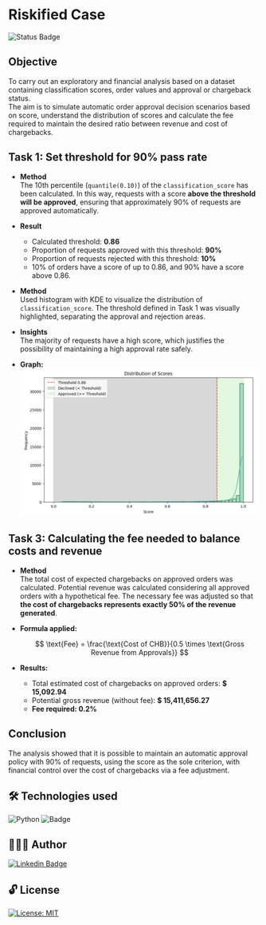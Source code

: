# Riskified Case

![Status Badge](https://img.shields.io/static/v1?label=STATUS&message=COMPLETE&color=008000)

## Objective
To carry out an exploratory and financial analysis based on a dataset containing classification scores, order values and approval or chargeback status.  
The aim is to simulate automatic order approval decision scenarios based on score, understand the distribution of scores and calculate the fee required to maintain the desired ratio between revenue and cost of chargebacks.

## Task 1: Set threshold for 90% pass rate

- **Method**  
  The 10th percentile (`quantile(0.10)`) of the `classification_score` has been calculated.
  In this way, requests with a score **above the threshold will be approved**, ensuring that approximately 90% of requests are approved automatically.

- **Result**  
  - Calculated threshold: **0.86**
  - Proportion of requests approved with this threshold: **90%**
  - Proportion of requests rejected with this threshold: **10%**
  - 10% of orders have a score of up to 0.86, and 90% have a score above 0.86.

- **Method**  
  Used histogram with KDE to visualize the distribution of `classification_score`.
  The threshold defined in Task 1 was visually highlighted, separating the approval and rejection areas.

- **Insights**  
  The majority of requests have a high score, which justifies the possibility of maintaining a high approval rate safely.

- **Graph:**
![score distribution](img/score_distribution.png)

## Task 3: Calculating the fee needed to balance costs and revenue

- **Method**  
  The total cost of expected chargebacks on approved orders was calculated.
  Potential revenue was calculated considering all approved orders with a hypothetical fee.
  The necessary fee was adjusted so that **the cost of chargebacks represents exactly 50% of the revenue generated**.

- **Formula applied:**

  $$
  \text{Fee} = \frac{\text{Cost of CHB}}{0.5 \times \text{Gross Revenue from Approvals}}
  $$

- **Results:**
  - Total estimated cost of chargebacks on approved orders: **$ 15,092.94**
  - Potential gross revenue (without fee): **$ 15,411,656.27**
  - **Fee required: 0.2%**

## Conclusion

The analysis showed that it is possible to maintain an automatic approval policy with 90% of requests, using the score as the sole criterion, with financial control over the cost of chargebacks via a fee adjustment.

## 🛠️ Technologies used

<img alt="Python" src="https://img.shields.io/badge/-Python-blue?style=flat&logo=python&logoColor=yellow" />  ![Badge](https://img.shields.io/badge/Colab-Google-%F9AB00?style=flat&logo=Google-Colab&color=blue)

## 👩🏻‍💻 Author

[![Linkedin Badge](https://img.shields.io/badge/-Patrícia-blue?style=flat&logo=Linkedin&logoColor=white&link=https://www.linkedin.com/in/pathilink/)](https://www.linkedin.com/in/pathilink/)

## 🔓 License

[![License: MIT](https://img.shields.io/badge/License-MIT-750014.svg)](https://opensource.org/licenses/MIT)
